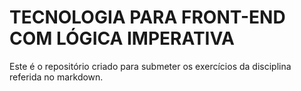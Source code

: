 # TECNOLOGIA PARA FRONT-END COM LÓGICA IMPERATIVA 

Este é o repositório criado para submeter os exercícios da disciplina referida 
no markdown.